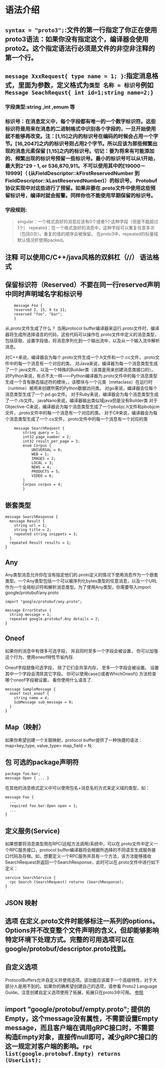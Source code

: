 # 语法介绍
## `syntax = "proto3";`:文件的第一行指定了你正在使用proto3语法：如果你没有指定这个，编译器会使用proto2。这个指定语法行必须是文件的非空非注释的第一个行。
## `message XxxRequest{ type name = 1; }`:指定消息格式，里面为参数，定义格式为`类型 名称 = 标识号`例如`Message SeachRequst{ int id=1;string name=2;}`
### 字段类型:string ,int ,emum 等
### 标识号：在消息定义中，每个字段都有唯一的一个数字标识符。这些标识符是用来在消息的二进制格式中识别各个字段的，一旦开始使用就不能够再改变。注：[1,15]之内的标识号在编码的时候会占用一个字节。[16,2047]之内的标识号则占用2个字节。所以应该为那些频繁出现的消息元素保留 [1,15]之内的标识号。切记：要为将来有可能添加的、频繁出现的标识号预留一些标识号。最小的标识号可以从1开始，最大到2^29 - 1, or 536,870,911。不可以使用其中的[19000－19999]（ (从FieldDescriptor::kFirstReservedNumber 到 FieldDescriptor::kLastReservedNumber)）的标识号， Protobuf协议实现中对这些进行了预留。如果非要在.proto文件中使用这些预留标识号，编译时就会报警。同样你也不能使用早期保留的标识号。
### 字段规则:
> singular：一个格式良好的消息应该有0个或者1个这种字段（但是不能超过1个）
> repeated：在一个格式良好的消息中，这种字段可以重复任意多次（包括0次）。重复的值的顺序会被保留。
> 在proto3中，repeated的标量域默认情况虾使用packed。
## 注释 可以使用C/C++/java风格的双斜杠（//） 语法格式
## 保留标识符（Reserved）不要在同一行reserved声明中同时声明域名字和标识号
```
    message Foo {
    reserved 2, 15, 9 to 11;
    reserved "foo", "bar";
    }
```
从.proto文件生成了什么？
当用protocol buffer编译器来运行.proto文件时，编译器将生成所选择语言的代码，这些代码可以操作在.proto文件中定义的消息类型，包括获取、设置字段值，将消息序列化到一个输出流中，以及从一个输入流中解析消息。

对C++来说，编译器会为每个.proto文件生成一个.h文件和一个.cc文件，.proto文件中的每一个消息有一个对应的类。
对Java来说，编译器为每一个消息类型生成了一个.java文件，以及一个特殊的Builder类（该类是用来创建消息类接口的）。
对Python来说，有点不太一样——Python编译器为.proto文件中的每个消息类型生成一个含有静态描述符的模块，，该模块与一个元类（metaclass）在运行时（runtime）被用来创建所需的Python数据访问类。
对go来说，编译器会位每个消息类型生成了一个.pd.go文件。
对于Ruby来说，编译器会为每个消息类型生成了一个.rb文件。
javaNano来说，编译器输出类似域java但是没有Builder类
对于Objective-C来说，编译器会为每个消息类型生成了一个pbobjc.h文件和pbobjcm文件，.proto文件中的每一个消息有一个对应的类。
对于C#来说，编译器会为每个消息类型生成了一个.cs文件，.proto文件中的每一个消息有一个对应的类
```
    message SearchRequest {
        string query = 1;
        int32 page_number = 2;
        int32 result_per_page = 3;
        enum Corpus {
            UNIVERSAL = 0;
            WEB = 1;
            IMAGES = 2;
            LOCAL = 3;
            NEWS = 4;
            PRODUCTS = 5;
            VIDEO = 6;
        }
        Corpus corpus = 4;
        }
```
## 嵌套类型
```
message SearchResponse {
  message Result {
    string url = 1;
    string title = 2;
    repeated string snippets = 3;
  }
  repeated Result results = 1;
}
```
## Any
Any类型消息允许你在没有指定他们的.proto定义的情况下使用消息作为一个嵌套类型。一个Any类型包括一个可以被序列化bytes类型的任意消息，以及一个URL作为一个全局标识符和解析消息类型。为了使用Any类型，你需要导入import google/protobuf/any.proto
```
import "google/protobuf/any.proto";

message ErrorStatus {
  string message = 1;
  repeated google.protobuf.Any details = 2;
}
```
## Oneof
如果你的消息中有很多可选字段， 并且同时至多一个字段会被设置， 你可以加强这个行为，使用oneof特性节省内存.

Oneof字段就像可选字段， 除了它们会共享内存， 至多一个字段会被设置。 设置其中一个字段会清除其它字段。 你可以使用case()或者WhichOneof() 方法检查哪个oneof字段被设置， 看你使用什么语言了.
```
message SampleMessage {
  oneof test_oneof {
    string name = 4;
    SubMessage sub_message = 9;
  }
}
```
## Map（映射）
如果你希望创建一个关联映射，protocol buffer提供了一种快捷的语法：
map<key_type, value_type> map_field = N;
## 包 可选的package声明符
```
package foo.bar;
message Open { ... }
```
在其他的消息格式定义中可以使用包名+消息名的方式来定义域的类型，如：
```
message Foo {
  ...
  required foo.bar.Open open = 1;
  ...
}
```
## 定义服务(Service)
如果想要将消息类型用在RPC(远程方法调用)系统中，可以在.proto文件中定义一个RPC服务接口，protocol buffer编译器将会根据所选择的不同语言生成服务接口代码及存根。如，想要定义一个RPC服务并具有一个方法，该方法能够接收 SearchRequest并返回一个SearchResponse，此时可以在.proto文件中进行如下定义：
```
service SearchService {
  rpc Search (SearchRequest) returns (SearchResponse);
}
```
## JSON 映射
## 选项 在定义.proto文件时能够标注一系列的options。Options并不改变整个文件声明的含义，但却能够影响特定环境下处理方式。完整的可用选项可以在google/protobuf/descriptor.proto找到。
## 自定义选项
ProtocolBuffers允许自定义并使用选项。该功能应该属于一个高级特性，对于大部分人是用不到的。如果你的确希望创建自己的选项，请参看 Proto2 Language Guide。注意创建自定义选项使用了拓展，拓展只在proto3中可用。
[参照](https://www.cnblogs.com/tohxyblog/p/8974763.html)

##  import "google/protobuf/empty.proto"; 提供的Empty，这个message没有属性，不需要设置Empty message，而且客户端在调用gRPC接口时，不需要构造Empty对象，直接传null即可，减少gRPC接口的这一规定对客户端的影响。`rpc list(google.protobuf.Empty) returns (UserList);`
